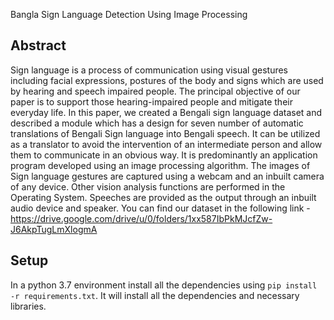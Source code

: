 Bangla Sign Language Detection Using Image Processing

## Abstract
Sign language is a process of communication using visual gestures including facial expressions, postures of the body and signs which are used by hearing and speech impaired people. The principal objective of our paper is to support those hearing-impaired people and mitigate their everyday life. In this paper, we created a Bengali sign language dataset and described a module which has a design for seven number of automatic translations of Bengali Sign language into Bengali speech. It can be utilized as a translator to avoid the intervention of an intermediate person and allow them to communicate in an obvious way. It is predominantly an application program developed using an image processing algorithm. The images of Sign language gestures are captured using a webcam and an inbuilt camera of any device. Other vision analysis functions are performed in the Operating System. Speeches are provided as the output through an inbuilt audio device and speaker. You can find our dataset in the following link - https://drive.google.com/drive/u/0/folders/1xx587IbPkMJcfZw-J6AkpTugLmXlogmA

## Setup
In a python 3.7 environment  install all the dependencies using `pip install -r requirements.txt`. It will install all the dependencies and necessary libraries.


